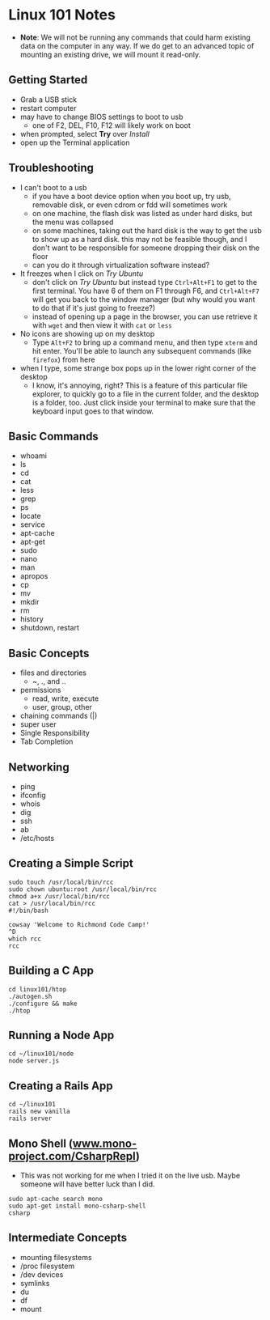 Linux 101 Notes
===============

  * **Note**: We will not be running any commands that could harm existing data on the computer in any way. If we do get to an advanced topic of mounting an existing drive, we will mount it read-only.

Getting Started
---------------
  * Grab a USB stick
  * restart computer
  * may have to change BIOS settings to boot to usb
    - one of F2, DEL, F10, F12 will likely work on boot
  * when prompted, select **Try** over *Install*
  * open up the Terminal application

Troubleshooting
---------------
  * I can't boot to a usb
    - if you have a boot device option when you boot up, try usb, removable disk, or even cdrom or fdd will sometimes work
    - on one machine, the flash disk was listed as under hard disks, but the menu was collapsed
    - on some machines, taking out the hard disk is the way to get the usb to show up as a hard disk. this may not be feasible though, and I don't want to be responsible for someone dropping their disk on the floor
    - can you do it through virtualization software instead?
  * It freezes when I click on *Try Ubuntu*
    - don't click on *Try Ubuntu* but instead type `Ctrl+Alt+F1` to get to the first terminal. You have 6 of them on F1 through F6, and `Ctrl+Alt+F7` will get you back to the window manager (but why would you want to do that if it's just going to freeze?)
    - instead of opening up a page in the browser, you can use retrieve it with `wget` and then view it with `cat` or `less`
  * No icons are showing up on my desktop
    - Type `Alt+F2` to bring up a command menu, and then type `xterm` and hit enter. You'll be able to launch any subsequent commands (like `firefox`) from here
  * when I type, some strange box pops up in the lower right corner of the desktop
    - I know, it's annoying, right? This is a feature of this particular file explorer, to quickly go to a file in the current folder, and the desktop is a folder, too. Just click inside your terminal to make sure that the keyboard input goes to that window.

Basic Commands
--------------
  * whoami
  * ls
  * cd
  * cat
  * less
  * grep
  * ps
  * locate
  * service
  * apt-cache
  * apt-get
  * sudo
  * nano
  * man
  * apropos
  * cp
  * mv
  * mkdir
  * rm
  * history
  * shutdown, restart

Basic Concepts
--------------
  * files and directories
    - ~, ., and ..
  * permissions
    - read, write, execute
    - user, group, other
  * chaining commands (|)
  * super user
  * Single Responsibility
  * Tab Completion


Networking
----------
  * ping
  * ifconfig
  * whois
  * dig
  * ssh
  * ab
  * /etc/hosts


Creating a Simple Script
------------------------
```
sudo touch /usr/local/bin/rcc
sudo chown ubuntu:root /usr/local/bin/rcc
chmod a+x /usr/local/bin/rcc
cat > /usr/local/bin/rcc
#!/bin/bash

cowsay 'Welcome to Richmond Code Camp!'
^D
which rcc
rcc
```

Building a C App
----------------
```
cd linux101/htop
./autogen.sh
./configure && make
./htop
```

Running a Node App
-------------------
```
cd ~/linux101/node
node server.js
```

Creating a Rails App
--------------------
```
cd ~/linux101
rails new vanilla
rails server
```

Mono Shell (www.mono-project.com/CsharpRepl)
--------------------------------------------
  - This was not working for me when I tried it on the live usb. Maybe someone will have better luck than I did.

```
sudo apt-cache search mono
sudo apt-get install mono-csharp-shell
csharp
```

Intermediate Concepts
---------------------
  * mounting filesystems
  * /proc filesystem
  * /dev devices
  * symlinks
  * du
  * df
  * mount


